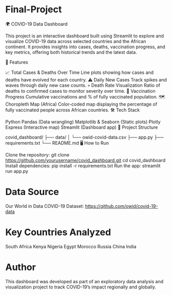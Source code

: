 # Final-Project
🌍 COVID-19 Data Dashboard

This project is an interactive dashboard built using Streamlit to explore and visualize COVID-19 data across selected countries and the African continent. It provides insights into cases, deaths, vaccination progress, and key metrics, offering both historical trends and the latest data.

🚀 Features

📈 Total Cases & Deaths Over Time
Line plots showing how cases and deaths have evolved for each country.
⚠️ Daily New Cases
Track spikes and waves through daily new case counts.
💀 Death Rate Visualization
Ratio of deaths to confirmed cases to monitor severity over time.
💉 Vaccination Progress
Cumulative vaccinations and % of fully vaccinated population.
🗺️ Choropleth Map (Africa)
Color-coded map displaying the percentage of fully vaccinated people across African countries.
🛠️ Tech Stack

Python
Pandas (Data wrangling)
Matplotlib & Seaborn (Static plots)
Plotly Express (Interactive map)
Streamlit (Dashboard app)
📂 Project Structure

covid_dashboard/
├── data/
│   └── owid-covid-data.csv
├── app.py
├── requirements.txt
└── README.md
🖥️ How to Run

Clone the repository:
git clone https://github.com/yourusername/covid_dashboard.git
cd covid_dashboard
Install dependencies:
pip install -r requirements.txt
Run the app:
streamlit run app.py

# Data Source

Our World in Data COVID-19 Dataset:
https://github.com/owid/covid-19-data

# Key Countries Analyzed

South Africa
Kenya
Nigeria
Egypt
Morocco
Russia
China
India

# Author

This dashboard was developed as part of an exploratory data analysis and visualization project to track COVID-19’s impact regionally and globally.

